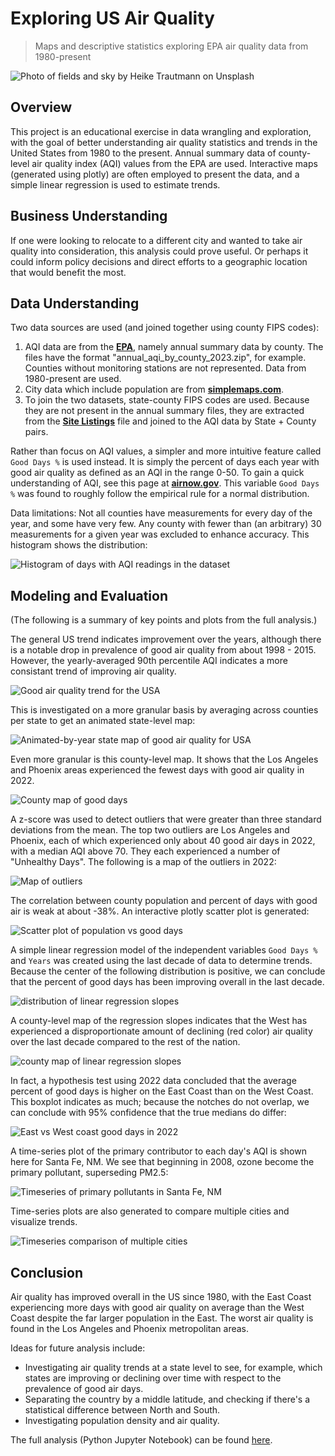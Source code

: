 # Exploring US Air Quality
> Maps and descriptive statistics exploring EPA air quality data from 1980-present

![Photo of fields and sky by Heike Trautmann on Unsplash](images/field_and_sky.jpg)

## Overview
This project is an educational exercise in data wrangling and exploration, with the goal of better understanding air quality statistics and trends in the United States from 1980 to the present. Annual summary data of county-level air quality index (AQI) values from the EPA are used. Interactive maps (generated using plotly) are often employed to present the data, and a simple linear regression is used to estimate trends.

## Business Understanding
If one were looking to relocate to a different city and wanted to take air quality into consideration, this analysis could prove useful. Or perhaps it could inform policy decisions and direct efforts to a geographic location that would benefit the most.

## Data Understanding
Two data sources are used (and joined together using county FIPS codes):
1. AQI data are from the __[EPA](https://aqs.epa.gov/aqsweb/airdata/download_files.html)__, namely annual summary data by county. The files have the format "annual_aqi_by_county_2023.zip", for example. Counties without monitoring stations are not represented. Data from 1980-present are used.
2. City data which include population are from __[simplemaps.com](https://simplemaps.com/data/us-cities)__.
3. To join the two datasets, state-county FIPS codes are used. Because they are not present in the annual summary files, they are extracted from the __[Site Listings](https://aqs.epa.gov/aqsweb/airdata/aqs_sites.zip)__ file and joined to the AQI data by State + County pairs.

Rather than focus on AQI values, a simpler and more intuitive feature called `Good Days %` is used instead. It is simply the percent of days each year with good air quality as defined as an AQI in the range 0-50. To gain a quick understanding of AQI, see this page at __[airnow.gov](https://www.airnow.gov/aqi/aqi-basics/)__. This variable `Good Days %` was found to roughly follow the empirical rule for a normal distribution.

Data limitations: Not all counties have measurements for every day of the year, and some have very few. Any county with fewer than (an arbitrary) 30 measurements for a given year was excluded to enhance accuracy. This histogram shows the distribution:

![Histogram of days with AQI readings in the dataset](images/histogram_number_of_days.png)

## Modeling and Evaluation
(The following is a summary of key points and plots from the full analysis.) 

The general US trend indicates improvement over the years, although there is a notable drop in prevalence of good air quality from about 1998 - 2015. However, the yearly-averaged 90th percentile AQI indicates a more consistant trend of improving air quality.

![Good air quality trend for the USA](images/US_trend.png)

This is investigated on a more granular basis by averaging across counties per state to get an animated state-level map:

![Animated-by-year state map of good air quality for USA](images/state_map_2022.png)

Even more granular is this county-level map. It shows that the Los Angeles and Phoenix areas experienced the fewest days with good air quality in 2022.

![County map of good days](images/good_days_map.png)

A z-score was used to detect outliers that were greater than three standard deviations from the mean. The top two outliers are Los Angeles and Phoenix, each of which experienced only about 40 good air days in 2022, with a median AQI above 70. They each experienced a number of "Unhealthy Days". The following is a map of the outliers in 2022:

![Map of outliers](images/outliers_map.png)

The correlation between county population and percent of days with good air is weak at about -38%. An interactive plotly scatter plot is generated: 

![Scatter plot of population vs good days](images/population_vs_good_days_scatter.png)

A simple linear regression model of the independent variables `Good Days %` and `Years` was created using the last decade of data to determine trends. Because the center of the following distribution is positive, we can conclude that the percent of good days has been improving overall in the last decade.

![distribution of linear regression slopes](images/lin_reg_slope_distribution.png)

A county-level map of the regression slopes indicates that the West has experienced a disproportionate amount of declining (red color) air quality over the last decade compared to the rest of the nation.

![county map of linear regression slopes](images/lin_reg_slope_map.png)

In fact, a hypothesis test using 2022 data concluded that the average percent of good days is higher on the East Coast than on the West Coast. This boxplot indicates as much; because the notches do not overlap, we can conclude with 95% confidence that the true medians do differ:

![East vs West coast good days in 2022](images/E_vs_W_boxplot.png)

A time-series plot of the primary contributor to each day's AQI is shown here for Santa Fe, NM. We see that beginning in 2008, ozone become the primary pollutant, superseding PM2.5:

![Timeseries of primary pollutants in Santa Fe, NM](images/primary_pollutants_santa_fe.png)

Time-series plots are also generated to compare multiple cities and visualize trends.

![Timeseries comparison of multiple cities](images/compare_cities.png)

## Conclusion
Air quality has improved overall in the US since 1980, with the East Coast experiencing more days with good air quality on average than the West Coast despite the far larger population in the East. The worst air quality is found in the Los Angeles and Phoenix metropolitan areas.

Ideas for future analysis include: 
- Investigating air quality trends at a state level to see, for example, which states are improving or declining over time with respect to the prevalence of good air days.
- Separating the country by a middle latitude, and checking if there's a statistical difference between North and South.
- Investigating population density and air quality.

The full analysis (Python Jupyter Notebook) can be found [here](https://nbviewer.org/github/jjhigginson/exploring-air-quality/blob/main/Exploring_AQI.ipynb).